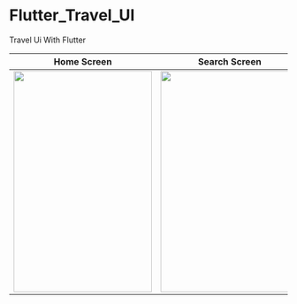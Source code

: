 # Flutter_Travel_UI
Travel Ui With Flutter

| Home Screen  | Search Screen | Ticket Screen |
| ------------- | ------------- | ------------- |
| <img src="https://user-images.githubusercontent.com/49320063/187975016-34979293-1781-4d38-bdf4-0efd6c1a7f26.PNG" data-canonical-src="https://user-images.githubusercontent.com/49320063/187975016-34979293-1781-4d38-bdf4-0efd6c1a7f26.PNG" width="250" height="400" /> | <img src="https://user-images.githubusercontent.com/49320063/187975030-311d4f78-139e-45d9-8082-91f837ed6db7.PNG" data-canonical-src="https://user-images.githubusercontent.com/49320063/187975030-311d4f78-139e-45d9-8082-91f837ed6db7.PNG" width="250" height="400" />  | <img src="https://user-images.githubusercontent.com/49320063/187976805-10ec870b-7dfa-4bb3-bf0e-dcd438e1fa3d.PNG" data-canonical-src="https://user-images.githubusercontent.com/49320063/187976805-10ec870b-7dfa-4bb3-bf0e-dcd438e1fa3d.PNG" width="250" height="400" />|







